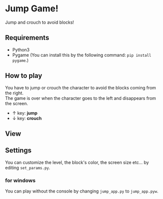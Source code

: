 # Jump Game!
Jump and crouch to avoid blocks!

## Requirements
- Python3
- Pygame (You can install this by the following command: `pip install pygame`.)
## How to play
You have to jump or crouch the character to avoid the blocks coming from the right.  
The game is over when the character goes to the left and disappears from the screen.
- ↑  key: **jump**
- ↓  key: **crouch**
## View

## Settings
You can customize the level, the block's color, the screen size etc... by editing `set_params.py`.

### for windows
You can play without the console by changing `jump_app.py` to `jump_app.pyw`.
